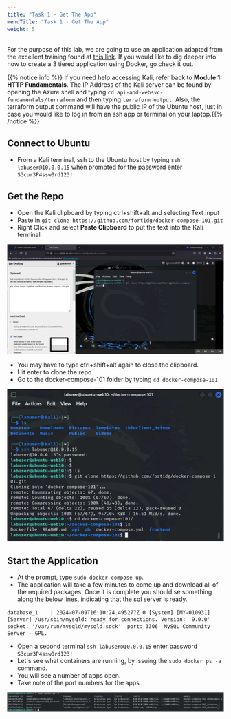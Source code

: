 ```yaml
---
title: "Task 1 - Get The App"
menuTitle: "Task 1 - Get The App"
weight: 5
---
```


For the purpose of this lab, we are going to use an application adapted from the excellent training found at [this link](https://medium.com/@kesaralive/getting-started-with-docker-compose-hands-on-project-experience-e562ab07e24c).  If you would like to dig deeper into how to create a 3 tiered application using Docker, go check it out.

{{% notice info %}} If you need help accessing Kali, refer back to  **Module 1: HTTP Fundamentals**. The IP Address of the Kali server can be found by opening the Azure shell and typing ```cd api-and-websvc-fundamentals/terraform``` and then typing ```terraform output```. Also, the terraform output command will have the public IP of the Ubuntu host, just in case you would like to log in from an ssh app or terminal on your laptop.{{% /notice %}}

## Connect to Ubuntu
- From a Kali terminal, ssh to the Ubuntu host by typing ```ssh labuser@10.0.0.15``` when prompted for the password enter ```S3cur3P4ssw0rd123!```

## Get the Repo
- Open the Kali clipboard by typing ctrl+shift+alt and selecting Text input
- Paste in ```git clone https://github.com/fortidg/docker-compose-101.git``` 
- Right Click and select **Paste Clipboard** to put the text into the Kali terminal

![clone-repo1](clone-repo.png)

- You may have to type ctrl+shift+alt again to close the clipboard.
- Hit enter to clone the repo
- Go to the docker-compose-101 folder by typing ```cd docker-compose-101```


![clone-repo2](clone-repo2.png)


## Start the Application

- At the prompt, type ```sudo docker-compose up```.
- The application will take a few minutes to come up and download all of the required packages.  Once it is complete you should se something along the below lines, indicating that the sql server is ready.  

```
database_1    | 2024-07-09T16:10:24.495277Z 0 [System] [MY-010931] [Server] /usr/sbin/mysqld: ready for connections. Version: '9.0.0'  socket: '/var/run/mysqld/mysqld.sock'  port: 3306  MySQL Community Server - GPL.

```

- Open a second terminal ```ssh labuser@10.0.0.15``` enter password ```S3cur3P4ssw0rd123!```
- Let's see what containers are running, by issuing the ```sudo docker ps -a``` command.
- You will see a number of apps open.
- Take note of the port numbers for the apps

![check docker](check-docker.png)




